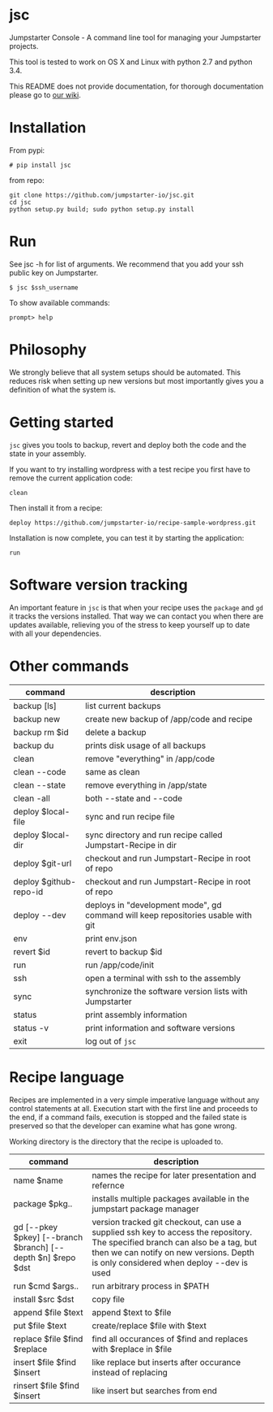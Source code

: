 # jsc

Jumpstarter Console - A command line tool for managing your Jumpstarter projects.

This tool is tested to work on OS X and Linux with python 2.7 and python 3.4.

This README does not provide documentation, for thorough documentation please go to [our wiki](https://github.com/jumpstarter-io/help/wiki).

# Installation
From pypi:

    # pip install jsc

from repo:

    git clone https://github.com/jumpstarter-io/jsc.git
    cd jsc
    python setup.py build; sudo python setup.py install

# Run
See jsc -h for list of arguments.
We recommend that you add your ssh public key on Jumpstarter.
    
    $ jsc $ssh_username
    
To show available commands:

    prompt> help

# Philosophy
We strongly believe that all system setups should be automated. This reduces
risk when setting up new versions but most importantly gives you a definition of
what the system is.

# Getting started
`jsc` gives you tools to backup, revert and deploy both the code and the state in
your assembly.

If you want to try installing wordpress with a test recipe you first have to
remove the current application code:

    clean

Then install it from a recipe:

    deploy https://github.com/jumpstarter-io/recipe-sample-wordpress.git

Installation is now complete, you can test it by starting the application:

    run

# Software version tracking
An important feature in `jsc` is that when your recipe uses the `package` and
`gd` it tracks the versions installed. That way we can contact you when there
are updates available, relieving you of the stress to keep yourself up to date
with all your dependencies.


# Other commands

command | description
--------|------------
backup [ls] | list current backups
backup new | create new backup of /app/code and recipe
backup rm $id | delete a backup
backup du | prints disk usage of all backups
clean | remove "everything" in /app/code
clean --code | same as clean
clean --state | remove everything in /app/state
clean -all | both --state and --code
deploy $local-file | sync and run recipe file
deploy $local-dir | sync directory and run recipe called Jumpstart-Recipe in dir
deploy $git-url | checkout and run Jumpstart-Recipe in root of repo
deploy $github-repo-id | checkout and run Jumpstart-Recipe in root of repo
deploy --dev | deploys in "development mode", gd command will keep repositories usable with git
env | print env.json
revert $id | revert to backup $id
run | run /app/code/init
ssh | open a terminal with ssh to the assembly
sync | synchronize the software version lists with Jumpstarter
status | print assembly information
status -v | print information and software versions
exit | log out of `jsc`


# Recipe language
Recipes are implemented in a very simple imperative language without any control
statements at all. Execution start with the first line and proceeds to the end,
if a command fails, execution is stopped and the failed state is preserved so 
that the developer can examine what has gone wrong.

Working directory is the directory that the recipe is uploaded to.

command | description
--------|------------
name $name | names the recipe for later presentation and refernce
package $pkg.. | installs multiple packages available in the jumpstart package manager
gd [--pkey $pkey] [--branch $branch] [--depth $n] $repo $dst | version tracked git checkout, can use a supplied ssh key to access the repository. The specified branch can also be a tag, but then we can notify on new versions. Depth is only considered when deploy --dev is used
run $cmd $args.. | run arbitrary process in $PATH
install $src $dst | copy file 
append $file $text | append $text to $file
put $file $text | create/replace $file with $text
replace $file $find $replace | find all occurances of $find and replaces with $replace in $file
insert $file $find $insert | like replace but inserts after occurance instead of replacing
rinsert $file $find $insert | like insert but searches from end

